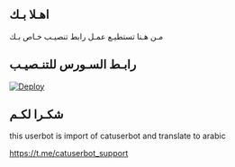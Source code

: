 ## اهـلا بـك
مـن هـنا تستطيـع عمـل رابط تنصيـب خـاص بـك

## رابـط السـورس للتنـصيـب

[![Deploy](https://www.herokucdn.com/deploy/button.svg)](https://heroku.com/deploy?template=https://github.com/tttomin/jmthon)

## شكـرا لكـم 


this userbot is import of catuserbot and translate to arabic

https://t.me/catuserbot_support
